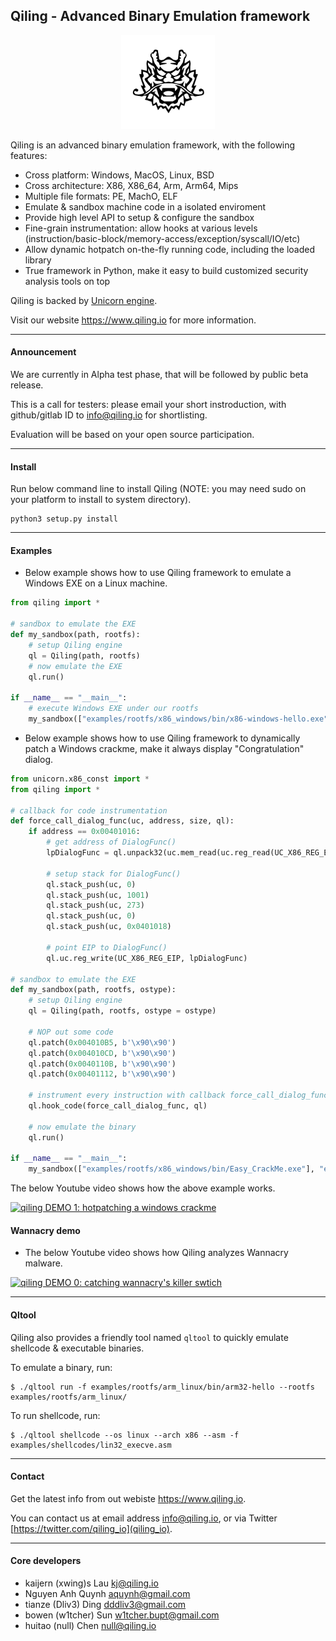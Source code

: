 Qiling - Advanced Binary Emulation framework
---

<p align="center">
<img width="150" height="150" src="docs/qiling_small.png">
</p>

Qiling is an advanced binary emulation framework, with the following features:

- Cross platform: Windows, MacOS, Linux, BSD
- Cross architecture: X86, X86_64, Arm, Arm64, Mips
- Multiple file formats: PE, MachO, ELF
- Emulate & sandbox machine code in a isolated enviroment
- Provide high level API to setup & configure the sandbox
- Fine-grain instrumentation: allow hooks at various levels (instruction/basic-block/memory-access/exception/syscall/IO/etc)
- Allow dynamic hotpatch on-the-fly running code, including the loaded library
- True framework in Python, make it easy to build customized security analysis tools on top

Qiling is backed by [Unicorn engine](https://www.unicorn-engine.org).

Visit our website https://www.qiling.io for more information.

---

#### Announcement

We are currently in Alpha test phase, that will be followed by public beta release.

This is a call for testers: please email your short instroduction, with github/gitlab ID to info@qiling.io for shortlisting.

Evaluation will be based on your open source participation.

---

#### Install

Run below command line to install Qiling (NOTE: you may need sudo on your platform to install to system directory).

```
python3 setup.py install
```

---

#### Examples

- Below example shows how to use Qiling framework to emulate a Windows EXE on a Linux machine.

```python
from qiling import *

# sandbox to emulate the EXE
def my_sandbox(path, rootfs):
    # setup Qiling engine
    ql = Qiling(path, rootfs)
    # now emulate the EXE
    ql.run()

if __name__ == "__main__":
    # execute Windows EXE under our rootfs
    my_sandbox(["examples/rootfs/x86_windows/bin/x86-windows-hello.exe"], "examples/rootfs/x86_windows")
```

- Below example shows how to use Qiling framework to dynamically patch a Windows crackme, make it always display "Congratulation" dialog.

```python
from unicorn.x86_const import *
from qiling import *

# callback for code instrumentation
def force_call_dialog_func(uc, address, size, ql):
    if address == 0x00401016:
        # get address of DialogFunc()
        lpDialogFunc = ql.unpack32(uc.mem_read(uc.reg_read(UC_X86_REG_ESP) - 0x8, 4))

        # setup stack for DialogFunc()
        ql.stack_push(uc, 0)
        ql.stack_push(uc, 1001)
        ql.stack_push(uc, 273)
        ql.stack_push(uc, 0)
        ql.stack_push(uc, 0x0401018)

        # point EIP to DialogFunc()
        ql.uc.reg_write(UC_X86_REG_EIP, lpDialogFunc)

# sandbox to emulate the EXE
def my_sandbox(path, rootfs, ostype):
    # setup Qiling engine
    ql = Qiling(path, rootfs, ostype = ostype)

    # NOP out some code
    ql.patch(0x004010B5, b'\x90\x90')
    ql.patch(0x004010CD, b'\x90\x90')
    ql.patch(0x0040110B, b'\x90\x90')
    ql.patch(0x00401112, b'\x90\x90')

    # instrument every instruction with callback force_call_dialog_func
    ql.hook_code(force_call_dialog_func, ql)

    # now emulate the binary
    ql.run()

if __name__ == "__main__":
    my_sandbox(["examples/rootfs/x86_windows/bin/Easy_CrackMe.exe"], "examples/rootfs/x86_windows", "windows")
```

The below Youtube video shows how the above example works.

[![qiling DEMO 1: hotpatching a windows crackme](http://img.youtube.com/vi/j_IYXxgXj7E/0.jpg)](https://www.youtube.com/watch?v=j_IYXxgXj7E "Video DEMO 1")


#### Wannacry demo

- The below Youtube video shows how Qiling analyzes Wannacry malware.

[![qiling DEMO 0: catching wannacry's killer swtich](http://img.youtube.com/vi/gVtpcXBxwE8/0.jpg)](https://www.youtube.com/watch?v=gVtpcXBxwE8 "Video DEMO 0")

---

#### Qltool

Qiling also provides a friendly tool named `qltool` to quickly emulate shellcode & executable binaries.

To emulate a binary, run:

```
$ ./qltool run -f examples/rootfs/arm_linux/bin/arm32-hello --rootfs examples/rootfs/arm_linux/

```

To run shellcode, run:

```
$ ./qltool shellcode --os linux --arch x86 --asm -f examples/shellcodes/lin32_execve.asm

```

---

#### Contact

Get the latest info from out webiste https://www.qiling.io.

You can contact us at email address info@qiling.io, or via Twitter [https://twitter.com/qiling_io](qiling_io).

---

#### Core developers

- kaijern (xwing)s Lau <kj@qiling.io>
- Nguyen Anh Quynh <aquynh@gmail.com>
- tianze (Dliv3) Ding <dddliv3@gmail.com>
- bowen (w1tcher) Sun <w1tcher.bupt@gmail.com>
- huitao (null) Chen <null@qiling.io>
